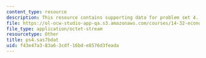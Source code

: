 ```yaml
---
content_type: resource
description: This resource contains supporting data for problem set 4.
file: https://ol-ocw-studio-app-qa.s3.amazonaws.com/courses/14-32-econometrics-spring-2007/f43e47a383a63cdf16bde8576d3feada_ps4.sas7bdat
file_type: application/octet-stream
resourcetype: Other
title: ps4.sas7bdat
uid: f43e47a3-83a6-3cdf-16bd-e8576d3feada
---
```

